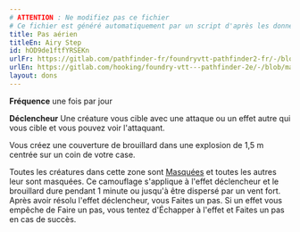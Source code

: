 ```yaml
---
# ATTENTION : Ne modifiez pas ce fichier
# Ce fichier est généré automatiquement par un script d'après les données du module Foundry VTT officiel et de sa traduction
title: Pas aérien
titleEn: Airy Step
id: hOD9de1ftfYRSEKn
urlFr: https://gitlab.com/pathfinder-fr/foundryvtt-pathfinder2-fr/-/blob/master/data/feats/hOD9de1ftfYRSEKn.htm
urlEn: https://gitlab.com/hooking/foundry-vtt---pathfinder-2e/-/blob/master/packs/data/feats.db/airy-step.json
layout: dons
---
```

**Fréquence** une fois par jour

**Déclencheur** Une créature vous cible avec une attaque ou un effet autre qui vous cible et vous pouvez voir l'attaquant.

Vous créez une couverture de brouillard dans une explosion de 1,5 m centrée sur un coin de votre case.

Toutes les créatures dans cette zone sont [Masquées](../conditions/masqué.html) et toutes les autres leur sont masquées. Ce camouflage s'applique à l'effet déclencheur et le brouillard dure pendant 1 minute ou jusqu'à être dispersé par un vent fort. Après avoir résolu l'effet déclencheur, vous Faites un pas. Si un effet vous empêche de Faire un pas, vous tentez d'Échapper à l'effet et Faites un pas en cas de succès.
